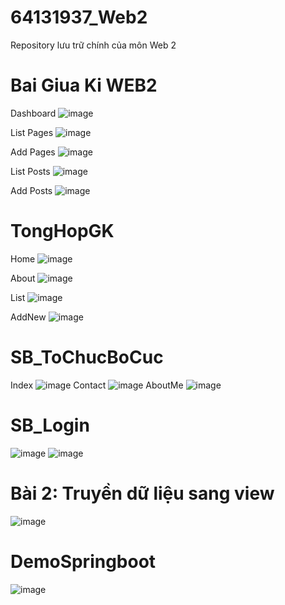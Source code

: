 # 64131937_Web2
 Repository lưu trữ chính của môn Web 2

# Bai Giua Ki WEB2
Dashboard
![image](https://github.com/user-attachments/assets/750e05dc-1ca6-4e2b-933c-9ef2f8b76f49)

List Pages
![image](https://github.com/user-attachments/assets/50a9f015-1371-430d-95e3-7adc80f02173)

Add Pages
![image](https://github.com/user-attachments/assets/4c6b2f32-579f-4e36-9eb2-b41c8f1a779f)

List Posts
![image](https://github.com/user-attachments/assets/78cbc411-ef05-4179-ab97-d41335ffd231)

Add Posts
![image](https://github.com/user-attachments/assets/d232882d-1d9b-4487-994d-84277d43e25d)


# TongHopGK

Home
![image](https://github.com/user-attachments/assets/ea27cdc3-6245-4b13-b60e-6fe92b7fbafa)

About
![image](https://github.com/user-attachments/assets/4550292c-570a-48a9-a55f-d7838eee9e6a)

List
![image](https://github.com/user-attachments/assets/6ac58d52-8c5a-4ec9-a059-0918c95adebd)

AddNew
![image](https://github.com/user-attachments/assets/bd171011-0b24-451f-bf21-571d8bacb1bb)


# SB_ToChucBoCuc

Index
![image](https://github.com/user-attachments/assets/563fd5c1-0c3e-43e7-88f9-cc08e0af56ce)
Contact
![image](https://github.com/user-attachments/assets/e0d7ca23-282d-4640-b90e-d09974d4deb1)
AboutMe
![image](https://github.com/user-attachments/assets/5b56f2ec-1247-4ba0-b048-8d83ad1615bc)


# SB_Login
![image](https://github.com/user-attachments/assets/4caa1a31-298b-489a-ab92-8dd8c9933941)
![image](https://github.com/user-attachments/assets/8d200cf6-86df-430c-95bc-d177cfc7799f)


# Bài 2: Truyền dữ liệu sang view
 ![image](https://github.com/user-attachments/assets/7e8e1965-16be-4b82-9539-09a304a7e574)

# DemoSpringboot
![image](https://github.com/user-attachments/assets/547246c8-b773-44f4-8d00-b15c44bdf6cc)
